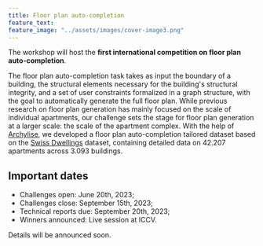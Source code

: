 ```yaml
---
title: Floor plan auto-completion
feature_text: 
feature_image: "../assets/images/cover-image3.png"
---
```


The workshop will host the **first international competition on floor plan auto-completion**.

The floor plan auto-completion task takes as input the boundary of a building, the structural elements necessary for the building's structural integrity, and a set of user constraints formalized in a graph structure, with the goal to automatically generate the full floor plan. While previous research on floor plan generation has mainly focused on the scale of individual apartments, our challenge sets the stage for floor plan generation at a larger scale: the scale of the apartment complex. With the help of [Archylise](https://www.archilyse.com/), we developed a floor plan auto-completion tailored dataset based on the [Swiss Dwellings](https://zenodo.org/record/7070952) dataset, containing detailed data on 42.207 apartments across 3.093 buildings.

## Important dates
- Challenges open: June 20th, 2023;
- Challenges close: September 15th, 2023;
- Technical reports due: September 20th, 2023;
- Winners announced: Live session at ICCV.

Details will be announced soon.